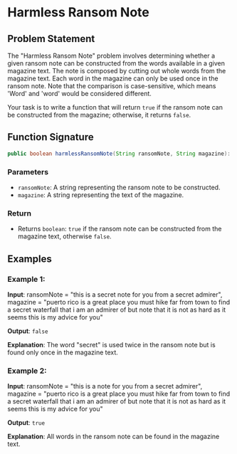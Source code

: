 # Harmless Ransom Note

## Problem Statement

The "Harmless Ransom Note" problem involves determining whether a given ransom note can be constructed from the words available in a given magazine text. The note is composed by cutting out whole words from the magazine text. Each word in the magazine can only be used once in the ransom note. Note that the comparison is case-sensitive, which means 'Word' and 'word' would be considered different.

Your task is to write a function that will return `true` if the ransom note can be constructed from the magazine; otherwise, it returns `false`.

## Function Signature

```java
public boolean harmlessRansomNote(String ransomNote, String magazine): boolean
```

### Parameters

- `ransomNote`: A string representing the ransom note to be constructed.
- `magazine`: A string representing the text of the magazine.

### Return

- Returns `boolean`: `true` if the ransom note can be constructed from the magazine text, otherwise `false`.

## Examples

### Example 1:

**Input**: ransomNote = "this is a secret note for you from a secret admirer", magazine = "puerto rico is a great place you must hike far from town to find a secret waterfall that i am an admirer of but note that it is not as hard as it seems this is my advice for you"

**Output**: `false`

**Explanation**: The word "secret" is used twice in the ransom note but is found only once in the magazine text.

### Example 2:

**Input**: ransomNote = "this is a note for you from a secret admirer", magazine = "puerto rico is a great place you must hike far from town to find a secret waterfall that i am an admirer of but note that it is not as hard as it seems this is my advice for you"

**Output**: `true`

**Explanation**: All words in the ransom note can be found in the magazine text.



